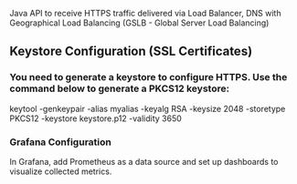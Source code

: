 Java API to receive HTTPS traffic delivered via Load Balancer, DNS with Geographical Load Balancing (GSLB - Global Server Load Balancing)

## Keystore Configuration (SSL Certificates)

### You need to generate a keystore to configure HTTPS. Use the command below to generate a PKCS12 keystore:
keytool -genkeypair -alias myalias -keyalg RSA -keysize 2048 -storetype PKCS12 -keystore keystore.p12 -validity 3650

### Grafana Configuration
In Grafana, add Prometheus as a data source and set up dashboards to visualize collected metrics.
